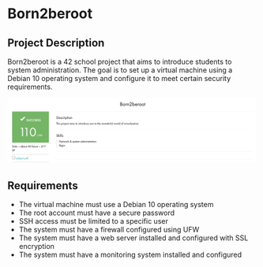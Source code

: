 # Born2beroot

## Project Description

Born2beroot is a 42 school project that aims to introduce students to system administration. The goal is to set up a virtual machine using a Debian 10 operating system and configure it to meet certain security requirements.

![](image.png)

## Requirements

- The virtual machine must use a Debian 10 operating system
- The root account must have a secure password
- SSH access must be limited to a specific user
- The system must have a firewall configured using UFW
- The system must have a web server installed and configured with SSL encryption
- The system must have a monitoring system installed and configured

